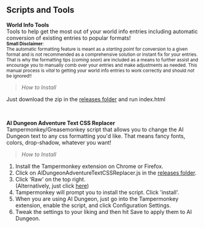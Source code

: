 ## Scripts and Tools

**World Info Tools** <br />
Tools to help get the most out of your world info entries including automatic conversion of existing entries to popular formats! <br />
<sub>**Small Disclaimer**:<br /> The automatic formatting feature is meant as a *starting point* for conversion to a given format and is *not* recommended as a comprehensive solution or instant fix for your entries. That is why the formatting tips (*coming soon*) are included as a means to further assist and encourage you to manually comb over your entries and make adjustments as needed. This manual process is *vital* to getting your world info entries to work correctly and should *not* be ignored!! </sub>
> *How to Install* <br />

Just download the zip in the [releases folder](https://github.com/l-io-n/AIDungeon-Resources/tree/main/Scripts/Release%20ZIPs) and run index.html

<br />

**AI Dungeon Adventure Text CSS Replacer** <br />
Tampermonkey/Greasemonkey script that allows you to change the AI Dungeon text to any css formatting you'd like. That means fancy fonts, colors, drop-shadow, whatever you want! <br />
> *How to Install*
1. Install the Tampermonkey extension on Chrome or Firefox.
2. Click on AIDungeonAdventureTextCSSReplacer.js in the [releases folder](https://github.com/l-io-n/AIDungeon-Resources/tree/main/Scripts/Release%20ZIPs).
3. Click 'Raw' on the top right. <br />
(Alternatively, just click [here](https://github.com/l-io-n/AIDungeon-Resources/raw/main/Scripts/Release%20ZIPs/AIDungeonAdventureTextCSSReplacer.user.js))
4. Tampermonkey will prompt you to install the script. Click 'install'.
5. When you are using AI Dungeon, just go into the Tampermonkey extension, enable the script, and click Configuration Settings.
6. Tweak the settings to your liking and then hit Save to apply them to AI Dungeon.
 <br />
 <br />
